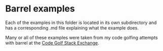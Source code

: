 # Barrel examples
Each of the examples in this folder is located in its own subdirectory and has a corresponding .md file explaining what the example does.

Many or all of these examples were taken from my code golfing attempts with barrel at the [Code Golf Stack Exchange](codegolf.stackexchange.com).